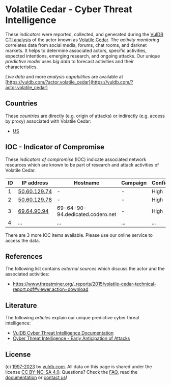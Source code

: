 # Volatile Cedar - Cyber Threat Intelligence

These _indicators_ were reported, collected, and generated during the [VulDB CTI analysis](https://vuldb.com/?kb.cti) of the actor known as [Volatile Cedar](https://vuldb.com/?actor.volatile_cedar). The _activity monitoring_ correlates data from social media, forums, chat rooms, and darknet markets. It helps to determine associated actors, specific activities, expected intentions, emerging research, and ongoing attacks. Our unique _predictive model_ uses _big data_ to forecast activities and their characteristics.

_Live data_ and more _analysis capabilities_ are available at [https://vuldb.com/?actor.volatile_cedar](https://vuldb.com/?actor.volatile_cedar)

## Countries

These _countries_ are directly (e.g. origin of attacks) or indirectly (e.g. access by proxy) associated with Volatile Cedar:

* [US](https://vuldb.com/?country.us)

## IOC - Indicator of Compromise

These _indicators of compromise_ (IOC) indicate associated network resources which are known to be part of research and attack activities of Volatile Cedar.

ID | IP address | Hostname | Campaign | Confidence
-- | ---------- | -------- | -------- | ----------
1 | [50.60.129.74](https://vuldb.com/?ip.50.60.129.74) | - | - | High
2 | [50.60.129.78](https://vuldb.com/?ip.50.60.129.78) | - | - | High
3 | [69.64.90.94](https://vuldb.com/?ip.69.64.90.94) | 69-64-90-94.dedicated.codero.net | - | High
4 | ... | ... | ... | ...

There are 3 more IOC items available. Please use our online service to access the data.

## References

The following list contains _external sources_ which discuss the actor and the associated activities:

* https://www.threatminer.org/_reports/2015/volatile-cedar-technical-report.pdf#viewer.action=download

## Literature

The following _articles_ explain our unique predictive cyber threat intelligence:

* [VulDB Cyber Threat Intelligence Documentation](https://vuldb.com/?kb.cti)
* [Cyber Threat Intelligence - Early Anticipation of Attacks](https://www.scip.ch/en/?labs.20201022)

## License

(c) [1997-2023](https://vuldb.com/?kb.changelog) by [vuldb.com](https://vuldb.com/?kb.about). All data on this page is shared under the license [CC BY-NC-SA 4.0](https://creativecommons.org/licenses/by-nc-sa/4.0/). Questions? Check the [FAQ](https://vuldb.com/?kb.faq), read the [documentation](https://vuldb.com/?kb) or [contact us](https://vuldb.com/?contact)!
